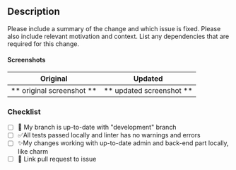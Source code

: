## Description

Please include a summary of the change and which issue is fixed. Please also include relevant motivation and context. List any dependencies that are required for this change.

#### Screenshots

|         Original          |         Updated          |
| :-----------------------: | :----------------------: |
| ** original screenshot ** | ** updated screenshot ** |

### Checklist

- [ ] 🔽 My branch is up-to-date with "development" branch
- [ ] ✅All tests passed locally and linter has no warnings and errors
- [ ] ✨My changes working with up-to-date admin and back-end part locally, like charm
- [ ] 🔗 Link pull request to issue
